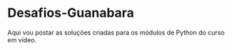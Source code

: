 # Desafios-Guanabara
Aqui vou postar as soluções criadas para os módulos de Python do curso em vídeo.
